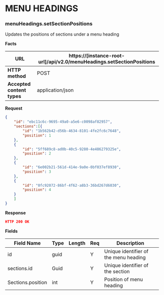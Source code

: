 ﻿**MENU HEADINGS**
=================

### menuHeadings.setSectionPositions

Updates the positions of sections under a menu heading

**Facts**

| **URL**                    | https://[instance-root-url]/api/v2.0/menuHeadings.setSectionPositions |
|----------------------------|------------------|
| **HTTP method**            | POST             |
| **Accepted content types** | application/json |

**Request**

```json
{
    "id": "ebc11c6c-9695-49a0-a5e6-c0098af82957",
    "sections":[{
        "id": "1b562b42-d56b-4634-8101-4fe2fc6c7648",
        "position": 1
    },
    {
        "id": "5ff689c8-ad0b-40c5-9280-4e486279325e",
        "position": 2
    },
    {
        "id": "6e002b21-561d-414e-9a0e-0bf037ef8930",
        "position": 3
    },
    {
        "id": "0fc92072-86bf-4f62-a8b3-36bd267d6030",
        "position": 4
    }
    ]
}

```

**Response**


```json
HTTP 200 OK
```

**Fields**

| **Field Name**    | **Type** | **Length** | **Req** | **Description**                       |
|-------------------|----------|------------|---------|---------------------------------------|
| id                | guid     |            | Y       | Unique identifier of the menu heading |
| sections.id       | Guid     |            | Y       | Unique identifier of the section      |
| Sections.position | int      |            | Y       | Position of menu heading              |
